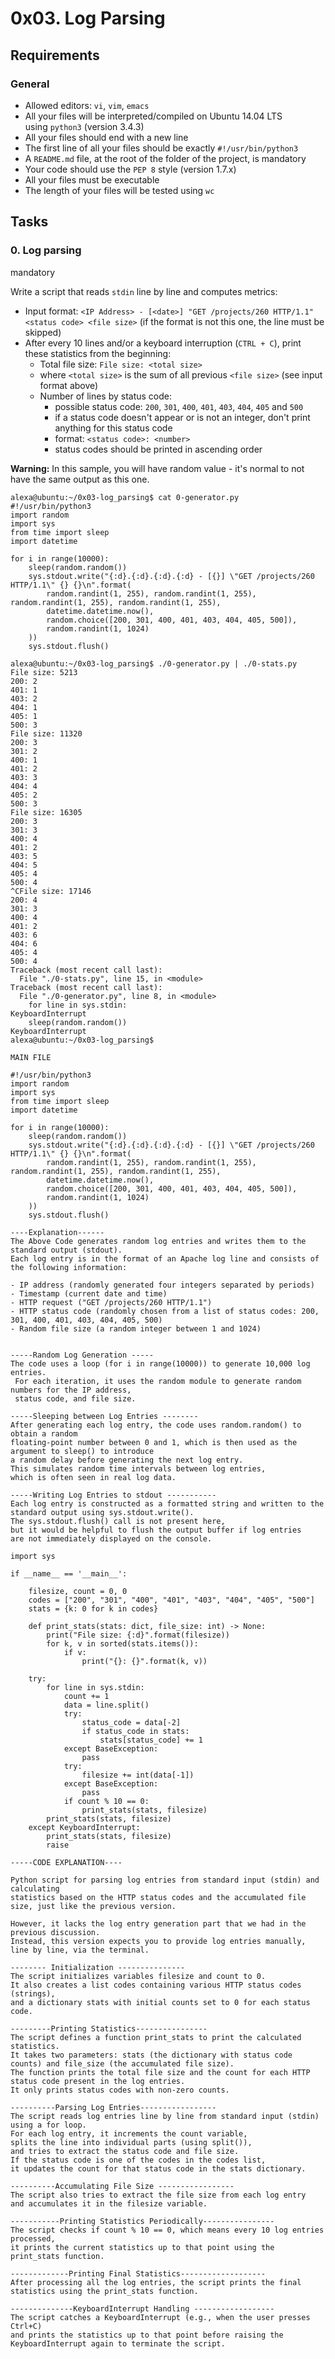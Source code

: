 0x03. Log Parsing
=================

Requirements
------------

### General

- Allowed editors: `vi`, `vim`, `emacs`
- All your files will be interpreted/compiled on Ubuntu 14.04 LTS using `python3` (version 3.4.3)
- All your files should end with a new line
- The first line of all your files should be exactly `#!/usr/bin/python3`
- A `README.md` file, at the root of the folder of the project, is mandatory
- Your code should use the `PEP 8` style (version 1.7.x)
- All your files must be executable
- The length of your files will be tested using `wc`

Tasks
-----

### 0\. Log parsing

mandatory

Write a script that reads `stdin` line by line and computes metrics:

- Input format: `<IP Address> - [<date>] "GET /projects/260 HTTP/1.1" <status code> <file size>` (if the format is not this one, the line must be skipped)
- After every 10 lines and/or a keyboard interruption (`CTRL + C`), print these statistics from the beginning:
  - Total file size: `File size: <total size>`
  - where `<total size>` is the sum of all previous `<file size>` (see input format above)
  - Number of lines by status code:
    - possible status code: `200`, `301`, `400`, `401`, `403`, `404`, `405` and `500`
    - if a status code doesn't appear or is not an integer, don't print anything for this status code
    - format: `<status code>: <number>`
    - status codes should be printed in ascending order

**Warning:** In this sample, you will have random value - it's normal to not have the same output as this one.

```
alexa@ubuntu:~/0x03-log_parsing$ cat 0-generator.py
#!/usr/bin/python3
import random
import sys
from time import sleep
import datetime

for i in range(10000):
    sleep(random.random())
    sys.stdout.write("{:d}.{:d}.{:d}.{:d} - [{}] \"GET /projects/260 HTTP/1.1\" {} {}\n".format(
        random.randint(1, 255), random.randint(1, 255), random.randint(1, 255), random.randint(1, 255),
        datetime.datetime.now(),
        random.choice([200, 301, 400, 401, 403, 404, 405, 500]),
        random.randint(1, 1024)
    ))
    sys.stdout.flush()

alexa@ubuntu:~/0x03-log_parsing$ ./0-generator.py | ./0-stats.py
File size: 5213
200: 2
401: 1
403: 2
404: 1
405: 1
500: 3
File size: 11320
200: 3
301: 2
400: 1
401: 2
403: 3
404: 4
405: 2
500: 3
File size: 16305
200: 3
301: 3
400: 4
401: 2
403: 5
404: 5
405: 4
500: 4
^CFile size: 17146
200: 4
301: 3
400: 4
401: 2
403: 6
404: 6
405: 4
500: 4
Traceback (most recent call last):
  File "./0-stats.py", line 15, in <module>
Traceback (most recent call last):
  File "./0-generator.py", line 8, in <module>
    for line in sys.stdin:
KeyboardInterrupt
    sleep(random.random())
KeyboardInterrupt
alexa@ubuntu:~/0x03-log_parsing$

```

```
MAIN FILE

#!/usr/bin/python3
import random
import sys
from time import sleep
import datetime

for i in range(10000):
    sleep(random.random())
    sys.stdout.write("{:d}.{:d}.{:d}.{:d} - [{}] \"GET /projects/260 HTTP/1.1\" {} {}\n".format(
        random.randint(1, 255), random.randint(1, 255), random.randint(1, 255), random.randint(1, 255),
        datetime.datetime.now(),
        random.choice([200, 301, 400, 401, 403, 404, 405, 500]),
        random.randint(1, 1024)
    ))
    sys.stdout.flush()

```

```
----Explanation------
The Above Code generates random log entries and writes them to the standard output (stdout).
Each log entry is in the format of an Apache log line and consists of the following information:

- IP address (randomly generated four integers separated by periods)
- Timestamp (current date and time)
- HTTP request ("GET /projects/260 HTTP/1.1")
- HTTP status code (randomly chosen from a list of status codes: 200, 301, 400, 401, 403, 404, 405, 500)
- Random file size (a random integer between 1 and 1024)


-----Random Log Generation -----
The code uses a loop (for i in range(10000)) to generate 10,000 log entries.
 For each iteration, it uses the random module to generate random numbers for the IP address,
 status code, and file size.

-----Sleeping between Log Entries --------
After generating each log entry, the code uses random.random() to obtain a random
floating-point number between 0 and 1, which is then used as the argument to sleep() to introduce
a random delay before generating the next log entry.
This simulates random time intervals between log entries,
which is often seen in real log data.

-----Writing Log Entries to stdout -----------
Each log entry is constructed as a formatted string and written to the
standard output using sys.stdout.write().
The sys.stdout.flush() call is not present here,
but it would be helpful to flush the output buffer if log entries
are not immediately displayed on the console.
```

```
import sys

if __name__ == '__main__':

    filesize, count = 0, 0
    codes = ["200", "301", "400", "401", "403", "404", "405", "500"]
    stats = {k: 0 for k in codes}

    def print_stats(stats: dict, file_size: int) -> None:
        print("File size: {:d}".format(filesize))
        for k, v in sorted(stats.items()):
            if v:
                print("{}: {}".format(k, v))

    try:
        for line in sys.stdin:
            count += 1
            data = line.split()
            try:
                status_code = data[-2]
                if status_code in stats:
                    stats[status_code] += 1
            except BaseException:
                pass
            try:
                filesize += int(data[-1])
            except BaseException:
                pass
            if count % 10 == 0:
                print_stats(stats, filesize)
        print_stats(stats, filesize)
    except KeyboardInterrupt:
        print_stats(stats, filesize)
        raise
```

```
-----CODE EXPLANATION----

Python script for parsing log entries from standard input (stdin) and calculating
statistics based on the HTTP status codes and the accumulated file size, just like the previous version.

However, it lacks the log entry generation part that we had in the previous discussion.
Instead, this version expects you to provide log entries manually,
line by line, via the terminal.

-------- Initialization ---------------
The script initializes variables filesize and count to 0.
It also creates a list codes containing various HTTP status codes (strings),
and a dictionary stats with initial counts set to 0 for each status code.

---------Printing Statistics----------------
The script defines a function print_stats to print the calculated statistics.
It takes two parameters: stats (the dictionary with status code counts) and file_size (the accumulated file size).
The function prints the total file size and the count for each HTTP status code present in the log entries.
It only prints status codes with non-zero counts.

----------Parsing Log Entries-----------------
The script reads log entries line by line from standard input (stdin) using a for loop.
For each log entry, it increments the count variable,
splits the line into individual parts (using split()),
and tries to extract the status code and file size.
If the status code is one of the codes in the codes list,
it updates the count for that status code in the stats dictionary.

----------Accumulating File Size -----------------
The script also tries to extract the file size from each log entry
and accumulates it in the filesize variable.

-----------Printing Statistics Periodically----------------
The script checks if count % 10 == 0, which means every 10 log entries processed,
it prints the current statistics up to that point using the print_stats function.

-------------Printing Final Statistics-------------------
After processing all the log entries, the script prints the final statistics using the print_stats function.

--------------KeyboardInterrupt Handling ------------------
The script catches a KeyboardInterrupt (e.g., when the user presses Ctrl+C)
and prints the statistics up to that point before raising the KeyboardInterrupt again to terminate the script.
```
